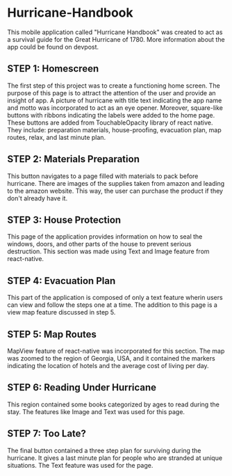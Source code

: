 # Hurricane-Handbook
This mobile application called "Hurricane Handbook" was created to act as a survival guide for the Great Hurricane of 1780. More information about the app could be found on devpost.

## STEP 1: Homescreen
The first step of this project was to create a functioning home screen. The purpose of this page is to attract the attention of the user and provide an insight of app. A picture of hurricane with title text indicating the app name and motto was incorporated to act as an eye opener. Moreover, square-like buttons with ribbons indicating the labels were added to the home page. These buttons are added from TouchableOpacity library of react native. They include: preparation materials, house-proofing, evacuation plan, map routes, relax, and last minute plan. 

## STEP 2: Materials Preparation
This button navigates to a page filled with materials to pack before hurricane. There are images of the supplies taken from amazon and leading to the amazon website. This way, the user can purchase the product if they don't already have it. 

## STEP 3: House Protection
This page of the application provides information on how to seal the windows, doors, and other parts of the house to prevent serious destruction. This section was made using Text and Image feature from react-native.

## STEP 4: Evacuation Plan
This part of the application is composed of only a text feature wherin users can view and follow the steps one at a time. The addition to this page is a view map feature discussed in step 5. 

## STEP 5: Map Routes
MapView feature of react-native was incorporated for this section. The map was zoomed to the region of Georgia, USA, and it contained the markers indicating the location of hotels and the average cost of living per day. 

## STEP 6: Reading Under Hurricane 
This region contained some books categorized by ages to read during the stay. The features like Image and Text was used for this page. 

## STEP 7: Too Late?
The final button contained a three step plan for surviving during the hurricane. It gives a last minute plan for people who are stranded at unique situations. The Text feature was used for the page. 





  

